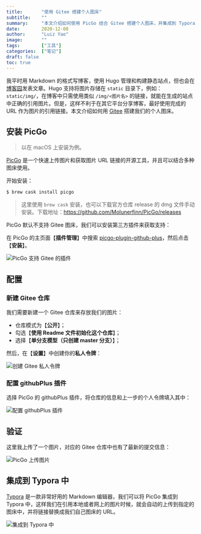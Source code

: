 ```yaml
---
title:       "使用 Gitee 搭建个人图床"
subtitle:    ""
summary:     "本文介绍如何使用 PicGo 结合 Gitee 搭建个人图床，并集成到 Typora 工具中。"
date:        2020-12-08
author:      "Luiz Yao"
image:       ""
tags:        ["工具"]
categories:  ["笔记"]
draft: false
toc: true
---
```


我平时用 Markdown 的格式写博客，使用 Hugo 管理和构建静态站点，但也会在[博客园](https://www.cnblogs.com/luizyao/)发表文章。Hugo 支持将图片存储在 `static` 目录下，例如：`static/img/`，在博客中只需使用类似 `/img/<图片名>` 的链接，就能在生成的站点中正确的引用图片。但是，这样不利于在其它平台分享博客，最好使用完成的 URL 作为图片的引用链接。本文介绍如何用 [Gitee](https://gitee.com/) 搭建我们的个人图床。

## 安装 PicGo

> 以在 macOS 上安装为例。

[PicGo](https://github.com/Molunerfinn/PicGo) 是一个快速上传图片和获取图片 URL 链接的开源工具，并且可以结合多种图床使用。

开始安装：

```bash
$ brew cask install picgo
```

> 这里使用 `brew cask` 安装，也可以下载官方仓库 release 的 dmg 文件手动安装。下载地址：<https://github.com/Molunerfinn/PicGo/releases>

PicGo 默认不支持 Gitee 图床，我们可以安装第三方插件来获取支持：

在 PicGo 的主页面【**插件管理**】中搜索 [picgo-plugin-github-plus](https://github.com/zWingz/picgo-plugin-github-plus)，然后点击【**安装**】。

![PicGo 支持 Gitee 的插件](https://gitee.com/luizyao/pictures/raw/master/img/picgo-search-plugin-support-gitee.png)

## 配置

### 新建 Gitee 仓库

我们需要新建一个 Gitee 仓库来存放我们的图片：

- 仓库模式为【**公开**】；
- 勾选【**使用 Readme 文件初始化这个仓库**】；
- 选择【**单分支模型（只创建 master 分支）**】；

然后，在【**设置**】中创建你的**私人令牌**：

![创建 Gitee 私人令牌](https://gitee.com/luizyao/pictures/raw/master/img/create-gitee-token.png)

### 配置 githubPlus 插件

选择 PicGo 的 githubPlus 插件，将仓库的信息和上一步的个人令牌填入其中：

![配置 githubPlus 插件](https://gitee.com/luizyao/pictures/raw/master/img/picgo-gitee-getting-started.png)

## 验证

这里我上传了一个图片，对应的 Gitee 仓库中也有了最新的提交信息：

![PicGo 上传图片](https://gitee.com/luizyao/pictures/raw/master/img/picgo-upload-a-image.png)

## 集成到 Typora 中

[Typora](https://typora.io/) 是一款非常好用的 Markdown 编辑器，我们可以将 PicGo 集成到 Typora 中，这样我们在引用本地或者网上的图片时候，就会自动的上传到指定的图床中，并将链接替换成我们自己图床的 URL。

![集成到 Typora 中](https://gitee.com/luizyao/pictures/raw/master/img/20201209215236.png)
